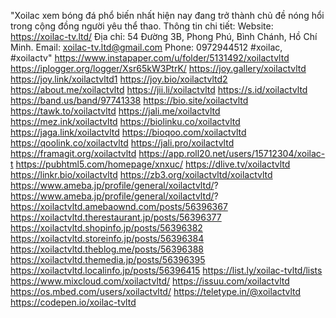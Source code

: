 "Xoilac xem bóng đá phổ biến nhất hiện nay đang trở thành chủ đề nóng hổi trong cộng đồng người yêu thể thao.
Thông tin chi tiết:
Website: https://xoilac-tv.ltd/
Địa chỉ: 54 Đường 3B, Phong Phú, Bình Chánh, Hồ Chí Minh.
Email: xoilac-tv.ltd@gmail.com
Phone: 0972944512
#xoilac, #xoilactv"
https://www.instapaper.com/u/folder/5131492/xoilactvltd
https://iplogger.org/logger/Xsr65kW3PtrK/
https://joy.gallery/xoilactvltd
https://joy.link/xoilactvltd1
https://joy.bio/xoilactvltd2
https://about.me/xoilactvltd
https://jii.li/xoilactvltd
https://s.id/xoilactvltd
https://band.us/band/97741338
https://bio.site/xoilactvltd
https://tawk.to/xoilactvltd
https://jali.me/xoilactvltd
https://mez.ink/xoilactvltd
https://biolinku.co/xoilactvltd
https://jaga.link/xoilactvltd
https://bioqoo.com/xoilactvltd
https://qoolink.co/xoilactvltd
https://jali.pro/xoilactvltd
https://framagit.org/xoilactvltd
https://app.roll20.net/users/15712304/xoilac-t
https://pubhtml5.com/homepage/xnxuc/
https://dlive.tv/xoilactvltd
https://linkr.bio/xoilactvltd
https://zb3.org/xoilactvltd/xoilactvltd
https://www.ameba.jp/profile/general/xoilactvltd/?
https://www.ameba.jp/profile/general/xoilactvltd/?
https://xoilactvltd.amebaownd.com/posts/56396367
https://xoilactvltd.therestaurant.jp/posts/56396377
https://xoilactvltd.shopinfo.jp/posts/56396382
https://xoilactvltd.storeinfo.jp/posts/56396384
https://xoilactvltd.theblog.me/posts/56396388
https://xoilactvltd.themedia.jp/posts/56396395
https://xoilactvltd.localinfo.jp/posts/56396415
https://list.ly/xoilac-tvltd/lists
https://www.mixcloud.com/xoilactvltd/
https://issuu.com/xoilactvltd
https://os.mbed.com/users/xoilactvltd/
https://teletype.in/@xoilactvltd
https://codepen.io/xoilac-tvltd